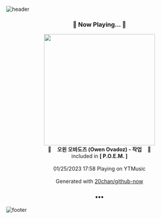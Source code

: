 ![header](https://capsule-render.vercel.app/api?type=wave&height=170&section=header&text=Hi.%20I'm%20SHIFT&fontColor=090707&fontAlignX=45&fontAlignY=65&fontSize=100)

<h3 align="center">🎵 Now Playing... 🎵</h3>
<p align="center">
  <a href="https://music.youtube.com/watch?v=MQ8a7-AYsw4">
    <img width="300" src="https://lh3.googleusercontent.com/06xseXtdWCw_RTggkbNlZcQiEpOzMpCMGPbvyClJQYZHdhEmZxmVc46Om7mC2RH9iZ-XA5JQr9R-3ycR">
  </a>
  <br>
  🎵&nbsp&nbsp&nbsp <b>오왼 오바도즈 (Owen Ovadoz) - 작업</b> &nbsp&nbsp&nbsp🎵
  <br>
  included in <b>[ P.O.E.M. ]</b>
  
  <br />
  <br />
  01/25/2023 17:58 Playing on YTMusic
  <br />
  <br />
  Generated with <a href="https://github.com/20chan/github-now">20chan/github-now</a>
</p>

<h3 align="center">•••</h3>

![footer](https://capsule-render.vercel.app/api?type=wave&height=150&section=footer)
